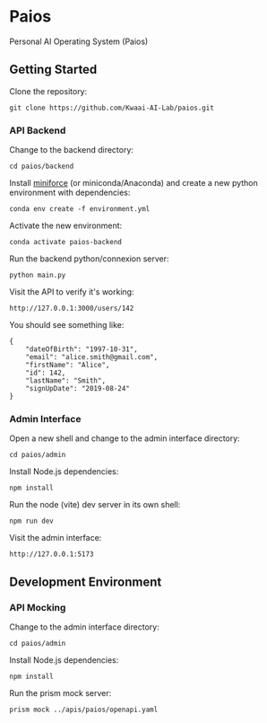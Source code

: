 # Paios
Personal AI Operating System (Paios)

## Getting Started

Clone the repository:

    git clone https://github.com/Kwaai-AI-Lab/paios.git

### API Backend

Change to the backend directory:

    cd paios/backend

Install [miniforce](https://github.com/conda-forge/miniforge) (or miniconda/Anaconda) and create a new python environment with dependencies:

    conda env create -f environment.yml

Activate the new environment:

    conda activate paios-backend

Run the backend python/connexion server:

    python main.py

Visit the API to verify it's working:

    http://127.0.0.1:3000/users/142

You should see something like:

    {
        "dateOfBirth": "1997-10-31",
        "email": "alice.smith@gmail.com",
        "firstName": "Alice",
        "id": 142,
        "lastName": "Smith",
        "signUpDate": "2019-08-24"
    }

### Admin Interface

Open a new shell and change to the admin interface directory:

    cd paios/admin

Install Node.js dependencies:

    npm install

Run the node (vite) dev server in its own shell:

    npm run dev

Visit the admin interface:

    http://127.0.0.1:5173

## Development Environment

### API Mocking

Change to the admin interface directory:

    cd paios/admin

Install Node.js dependencies:

    npm install

Run the prism mock server:

    prism mock ../apis/paios/openapi.yaml
